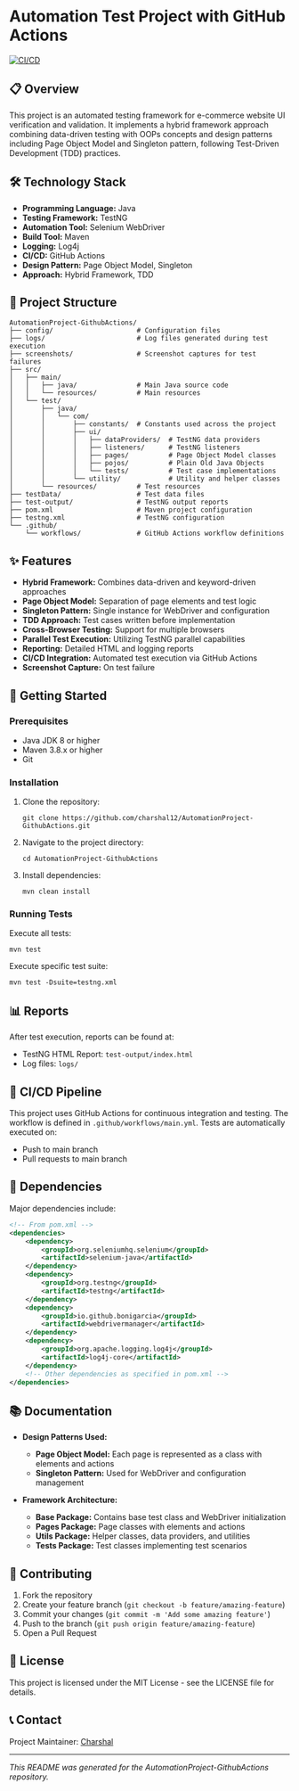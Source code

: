 # Automation Test Project with GitHub Actions

[![CI/CD](https://github.com/charshal12/AutomationProject-GithubActions/actions/workflows/main.yml/badge.svg)](https://github.com/charshal12/AutomationProject-GithubActions/actions/workflows/main.yml)

## 📋 Overview

This project is an automated testing framework for e-commerce website UI verification and validation. It implements a hybrid framework approach combining data-driven testing with OOPs concepts and design patterns including Page Object Model and Singleton pattern, following Test-Driven Development (TDD) practices.

## 🛠️ Technology Stack

- **Programming Language:** Java
- **Testing Framework:** TestNG
- **Automation Tool:** Selenium WebDriver
- **Build Tool:** Maven
- **Logging:** Log4j
- **CI/CD:** GitHub Actions
- **Design Pattern:** Page Object Model, Singleton
- **Approach:** Hybrid Framework, TDD

## 📁 Project Structure

```
AutomationProject-GithubActions/
├── config/                     # Configuration files
├── logs/                       # Log files generated during test execution
├── screenshots/                # Screenshot captures for test failures
├── src/
│   ├── main/
│   │   ├── java/               # Main Java source code
│   │   └── resources/          # Main resources
│   └── test/
│       ├── java/
│       │   └── com/
│       │       ├── constants/  # Constants used across the project
│       │       ├── ui/
│       │       │   ├── dataProviders/  # TestNG data providers
│       │       │   ├── listeners/      # TestNG listeners
│       │       │   ├── pages/          # Page Object Model classes
│       │       │   ├── pojos/          # Plain Old Java Objects
│       │       │   └── tests/          # Test case implementations
│       │       └── utility/            # Utility and helper classes
│       └── resources/          # Test resources
├── testData/                   # Test data files
├── test-output/                # TestNG output reports
├── pom.xml                     # Maven project configuration
├── testng.xml                  # TestNG configuration
└── .github/
    └── workflows/              # GitHub Actions workflow definitions
```

## ✨ Features

- **Hybrid Framework:** Combines data-driven and keyword-driven approaches
- **Page Object Model:** Separation of page elements and test logic
- **Singleton Pattern:** Single instance for WebDriver and configuration
- **TDD Approach:** Test cases written before implementation
- **Cross-Browser Testing:** Support for multiple browsers
- **Parallel Test Execution:** Utilizing TestNG parallel capabilities
- **Reporting:** Detailed HTML and logging reports
- **CI/CD Integration:** Automated test execution via GitHub Actions
- **Screenshot Capture:** On test failure

## 🚀 Getting Started

### Prerequisites

- Java JDK 8 or higher
- Maven 3.8.x or higher
- Git

### Installation

1. Clone the repository:
   ```
   git clone https://github.com/charshal12/AutomationProject-GithubActions.git
   ```

2. Navigate to the project directory:
   ```
   cd AutomationProject-GithubActions
   ```

3. Install dependencies:
   ```
   mvn clean install
   ```

### Running Tests

Execute all tests:
```
mvn test
```

Execute specific test suite:
```
mvn test -Dsuite=testng.xml
```

## 📊 Reports

After test execution, reports can be found at:
- TestNG HTML Report: `test-output/index.html`
- Log files: `logs/`

## 🔄 CI/CD Pipeline

This project uses GitHub Actions for continuous integration and testing. The workflow is defined in `.github/workflows/main.yml`. Tests are automatically executed on:

- Push to main branch
- Pull requests to main branch

## 📝 Dependencies

Major dependencies include:

```xml
<!-- From pom.xml -->
<dependencies>
    <dependency>
        <groupId>org.seleniumhq.selenium</groupId>
        <artifactId>selenium-java</artifactId>
    </dependency>
    <dependency>
        <groupId>org.testng</groupId>
        <artifactId>testng</artifactId>
    </dependency>
    <dependency>
        <groupId>io.github.bonigarcia</groupId>
        <artifactId>webdrivermanager</artifactId>
    </dependency>
    <dependency>
        <groupId>org.apache.logging.log4j</groupId>
        <artifactId>log4j-core</artifactId>
    </dependency>
    <!-- Other dependencies as specified in pom.xml -->
</dependencies>
```

## 📚 Documentation

- **Design Patterns Used:**
  - **Page Object Model:** Each page is represented as a class with elements and actions
  - **Singleton Pattern:** Used for WebDriver and configuration management

- **Framework Architecture:**
  - **Base Package:** Contains base test class and WebDriver initialization
  - **Pages Package:** Page classes with elements and actions
  - **Utils Package:** Helper classes, data providers, and utilities
  - **Tests Package:** Test classes implementing test scenarios

## 🤝 Contributing

1. Fork the repository
2. Create your feature branch (`git checkout -b feature/amazing-feature`)
3. Commit your changes (`git commit -m 'Add some amazing feature'`)
4. Push to the branch (`git push origin feature/amazing-feature`)
5. Open a Pull Request

## 📄 License

This project is licensed under the MIT License - see the LICENSE file for details.

## 📞 Contact

Project Maintainer: [Charshal](https://github.com/charshal12)

---

*This README was generated for the AutomationProject-GithubActions repository.*
